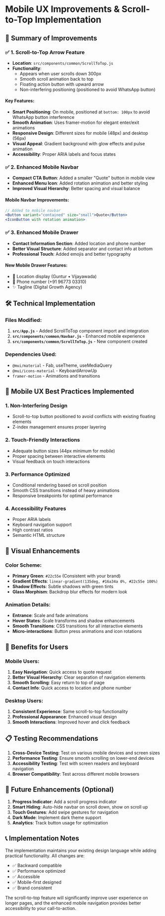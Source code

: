 # Mobile UX Improvements & Scroll-to-Top Implementation

## 🎯 Summary of Improvements

### ✅ 1. Scroll-to-Top Arrow Feature
- **Location**: `src/components/common/ScrollToTop.js`
- **Functionality**: 
  - Appears when user scrolls down 300px
  - Smooth scroll animation back to top
  - Floating action button with upward arrow
  - Non-interfering positioning (positioned to avoid WhatsApp button)

#### Key Features:
- **Smart Positioning**: On mobile, positioned at `bottom: 100px` to avoid WhatsApp button interference
- **Smooth Animation**: Uses framer-motion for elegant enter/exit animations
- **Responsive Design**: Different sizes for mobile (48px) and desktop (56px)
- **Visual Appeal**: Gradient background with glow effects and pulse animation
- **Accessibility**: Proper ARIA labels and focus states

### ✅ 2. Enhanced Mobile Navbar
- **Compact CTA Button**: Added a smaller "Quote" button in mobile view
- **Enhanced Menu Icon**: Added rotation animation and better styling
- **Improved Visual Hierarchy**: Better spacing and visual balance

#### Mobile Navbar Improvements:
```jsx
// Added to mobile navbar
<Button variant="contained" size="small">Quote</Button>
<IconButton with rotation animation>
```

### ✅ 3. Enhanced Mobile Drawer
- **Contact Information Section**: Added location and phone number
- **Better Visual Structure**: Added separator and contact info at bottom
- **Professional Touch**: Added emojis and better typography

#### New Mobile Drawer Features:
- 📍 Location display (Guntur • Vijayawada)
- 📱 Phone number (+91 96773 03310)
- ✨ Tagline (Digital Growth Agency)

## 🛠️ Technical Implementation

### Files Modified:
1. **`src/App.js`** - Added ScrollToTop component import and integration
2. **`src/components/common/Navbar.js`** - Enhanced mobile experience
3. **`src/components/common/ScrollToTop.js`** - New component created

### Dependencies Used:
- `@mui/material` - Fab, useTheme, useMediaQuery
- `@mui/icons-material` - KeyboardArrowUp
- `framer-motion` - Animations and transitions

## 📱 Mobile UX Best Practices Implemented

### 1. **Non-Interfering Design**
- Scroll-to-top button positioned to avoid conflicts with existing floating elements
- Z-index management ensures proper layering

### 2. **Touch-Friendly Interactions**
- Adequate button sizes (44px minimum for mobile)
- Proper spacing between interactive elements
- Visual feedback on touch interactions

### 3. **Performance Optimized**
- Conditional rendering based on scroll position
- Smooth CSS transitions instead of heavy animations
- Responsive breakpoints for optimal performance

### 4. **Accessibility Features**
- Proper ARIA labels
- Keyboard navigation support
- High contrast ratios
- Semantic HTML structure

## 🎨 Visual Enhancements

### Color Scheme:
- **Primary Green**: `#22c55e` (Consistent with your brand)
- **Gradient Effects**: `linear-gradient(135deg, #16a34a 0%, #22c55e 100%)`
- **Shadow Effects**: Subtle shadows with green tints
- **Glass Morphism**: Backdrop blur effects for modern look

### Animation Details:
- **Entrance**: Scale and fade animations
- **Hover States**: Scale transforms and shadow enhancements
- **Smooth Transitions**: CSS transitions for all interactive elements
- **Micro-interactions**: Button press animations and icon rotations

## 🚀 Benefits for Users

### Mobile Users:
1. **Easy Navigation**: Quick access to quote request
2. **Better Visual Hierarchy**: Clear separation of navigation elements
3. **Smooth Scrolling**: Easy return to top of page
4. **Contact Info**: Quick access to location and phone number

### Desktop Users:
1. **Consistent Experience**: Same scroll-to-top functionality
2. **Professional Appearance**: Enhanced visual design
3. **Smooth Interactions**: Improved hover and click feedback

## 📋 Testing Recommendations

1. **Cross-Device Testing**: Test on various mobile devices and screen sizes
2. **Performance Testing**: Ensure smooth scrolling on lower-end devices
3. **Accessibility Testing**: Test with screen readers and keyboard navigation
4. **Browser Compatibility**: Test across different mobile browsers

## 🔧 Future Enhancements (Optional)

1. **Progress Indicator**: Add a scroll progress indicator
2. **Smart Hiding**: Auto-hide navbar on scroll down, show on scroll up
3. **Touch Gestures**: Add swipe gestures for navigation
4. **Dark Mode**: Implement dark theme support
5. **Analytics**: Track button usage for optimization

## 📞 Implementation Notes

The implementation maintains your existing design language while adding practical functionality. All changes are:
- ✅ Backward compatible
- ✅ Performance optimized
- ✅ Accessible
- ✅ Mobile-first designed
- ✅ Brand consistent

The scroll-to-top feature will significantly improve user experience on longer pages, and the enhanced mobile navigation provides better accessibility to your call-to-action.
